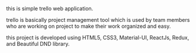 this is simple trello web application.

trello is basically project management tool which is used by team members who are working on project to make their work organized and easy.
 
this project is developed using HTML5, CSS3, Material-UI, ReactJs, Redux, and Beautiful DND library.
